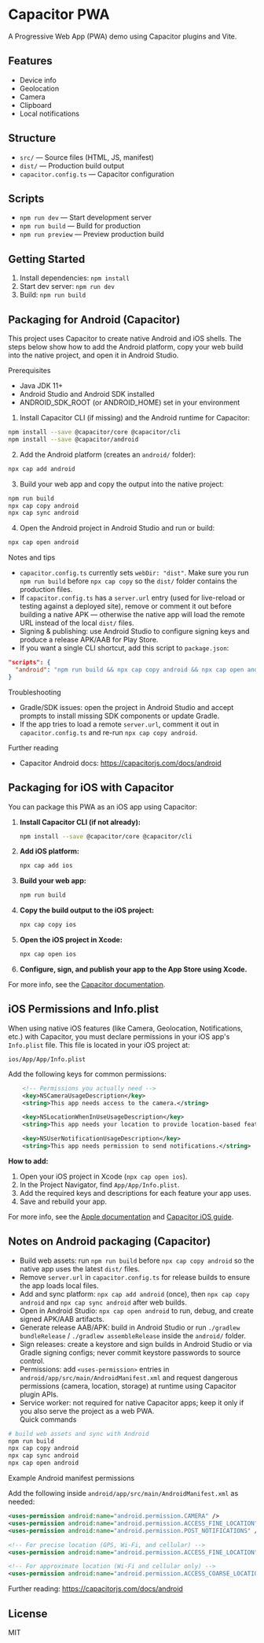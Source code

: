 # Capacitor PWA

A Progressive Web App (PWA) demo using Capacitor plugins and Vite.

## Features

- Device info
- Geolocation
- Camera
- Clipboard
- Local notifications

## Structure

- `src/` — Source files (HTML, JS, manifest)
- `dist/` — Production build output
- `capacitor.config.ts` — Capacitor configuration

## Scripts

- `npm run dev` — Start development server
- `npm run build` — Build for production
- `npm run preview` — Preview production build

## Getting Started

1. Install dependencies: `npm install`
2. Start dev server: `npm run dev`
3. Build: `npm run build`

## Packaging for Android (Capacitor)

This project uses Capacitor to create native Android and iOS shells. The steps below show how to add the Android platform, copy your web build into the native project, and open it in Android Studio.

Prerequisites

- Java JDK 11+
- Android Studio and Android SDK installed
- ANDROID_SDK_ROOT (or ANDROID_HOME) set in your environment

1. Install Capacitor CLI (if missing) and the Android runtime for Capacitor:

```bash
npm install --save @capacitor/core @capacitor/cli
npm install --save @capacitor/android
```

2. Add the Android platform (creates an `android/` folder):

```bash
npx cap add android
```

3. Build your web app and copy the output into the native project:

```bash
npm run build
npx cap copy android
npx cap sync android
```

4. Open the Android project in Android Studio and run or build:

```bash
npx cap open android
```

Notes and tips

- `capacitor.config.ts` currently sets `webDir: "dist"`. Make sure you run `npm run build` before `npx cap copy` so the `dist/` folder contains the production files.
- If `capacitor.config.ts` has a `server.url` entry (used for live-reload or testing against a deployed site), remove or comment it out before building a native APK — otherwise the native app will load the remote URL instead of the local `dist/` files.
- Signing & publishing: use Android Studio to configure signing keys and produce a release APK/AAB for Play Store.
- If you want a single CLI shortcut, add this script to `package.json`:

```json
"scripts": {
  "android": "npm run build && npx cap copy android && npx cap open android"
}
```

Troubleshooting

- Gradle/SDK issues: open the project in Android Studio and accept prompts to install missing SDK components or update Gradle.
- If the app tries to load a remote `server.url`, comment it out in `capacitor.config.ts` and re-run `npx cap copy android`.

Further reading

- Capacitor Android docs: https://capacitorjs.com/docs/android

## Packaging for iOS with Capacitor

You can package this PWA as an iOS app using Capacitor:

1. **Install Capacitor CLI (if not already):**
   ```sh
   npm install --save @capacitor/core @capacitor/cli
   ```
2. **Add iOS platform:**
   ```sh
   npx cap add ios
   ```
3. **Build your web app:**
   ```sh
   npm run build
   ```
4. **Copy the build output to the iOS project:**
   ```sh
   npx cap copy ios
   ```
5. **Open the iOS project in Xcode:**
   ```sh
   npx cap open ios
   ```
6. **Configure, sign, and publish your app to the App Store using Xcode.**

For more info, see the [Capacitor documentation](https://capacitorjs.com/docs/getting-started).

## iOS Permissions and Info.plist

When using native iOS features (like Camera, Geolocation, Notifications, etc.) with Capacitor, you must declare permissions in your iOS app's `Info.plist` file. This file is located in your iOS project at:

```
ios/App/App/Info.plist
```

Add the following keys for common permissions:

```xml
	<!-- Permissions you actually need -->
	<key>NSCameraUsageDescription</key>
	<string>This app needs access to the camera.</string>

	<key>NSLocationWhenInUseUsageDescription</key>
	<string>This app needs your location to provide location-based features.</string>

	<key>NSUserNotificationUsageDescription</key>
	<string>This app needs permission to send notifications.</string>
```

**How to add:**

1. Open your iOS project in Xcode (`npx cap open ios`).
2. In the Project Navigator, find `App/App/Info.plist`.
3. Add the required keys and descriptions for each feature your app uses.
4. Save and rebuild your app.

For more info, see the [Apple documentation](https://developer.apple.com/documentation/bundleresources/information_property_list) and [Capacitor iOS guide](https://capacitorjs.com/docs/v5/ios).

## Notes on Android packaging (Capacitor)

- Build web assets: run `npm run build` before `npx cap copy android` so the native app uses the latest `dist/` files.
- Remove `server.url` in `capacitor.config.ts` for release builds to ensure the app loads local files.
- Add and sync platform: `npx cap add android` (once), then `npx cap copy android` and `npx cap sync android` after web builds.
- Open in Android Studio: `npx cap open android` to run, debug, and create signed APK/AAB artifacts.
- Generate release AAB/APK: build in Android Studio or run `./gradlew bundleRelease` / `./gradlew assembleRelease` inside the `android/` folder.
- Sign releases: create a keystore and sign builds in Android Studio or via Gradle signing configs; never commit keystore passwords to source control.
- Permissions: add `<uses-permission>` entries in `android/app/src/main/AndroidManifest.xml` and request dangerous permissions (camera, location, storage) at runtime using Capacitor plugin APIs.
- Service worker: not required for native Capacitor apps; keep it only if you also serve the project as a web PWA.
  \
  Quick commands

```bash
# build web assets and sync with Android
npm run build
npx cap copy android
npx cap sync android
npx cap open android
```

Example Android manifest permissions

Add the following inside `android/app/src/main/AndroidManifest.xml` as needed:

```xml
<uses-permission android:name="android.permission.CAMERA" />
<uses-permission android:name="android.permission.ACCESS_FINE_LOCATION" />
<uses-permission android:name="android.permission.POST_NOTIFICATIONS" />

<!-- For precise location (GPS, Wi-Fi, and cellular) -->
<uses-permission android:name="android.permission.ACCESS_FINE_LOCATION" />

<!-- For approximate location (Wi-Fi and cellular only) -->
<uses-permission android:name="android.permission.ACCESS_COARSE_LOCATION" />

```

Further reading: https://capacitorjs.com/docs/android

## License

MIT
